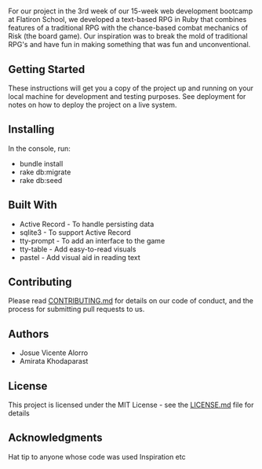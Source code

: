 #

For our project in the 3rd week of our 15-week web development bootcamp at Flatiron School, we developed a text-based RPG in Ruby that combines features of a traditional RPG with the chance-based combat mechanics of Risk (the board game). Our inspiration was to break the mold of traditional RPG's and have fun in making something that was fun and unconventional.

## Getting Started

These instructions will get you a copy of the project up and running on your local machine for development and testing purposes. See deployment for notes on how to deploy the project on a live system.

## Installing

In the console, run:

- bundle install
- rake db:migrate
- rake db:seed

## Built With

- Active Record - To handle persisting data
- sqlite3 - To support Active Record
- tty-prompt - To add an interface to the game
- tty-table - Add easy-to-read visuals
- pastel - Add visual aid in reading text

## Contributing

Please read [CONTRIBUTING.md](./CONTRIBUTING.md) for details on our code of conduct, and the process for submitting pull requests to us.

## Authors

- Josue Vicente Alorro
- Amirata Khodaparast

## License

This project is licensed under the MIT License - see the [LICENSE.md](./LICENSE.md) file for details

## Acknowledgments

Hat tip to anyone whose code was used
Inspiration
etc
